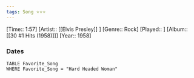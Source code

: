 ```yaml
---
tags: Song ⭐⭐⭐ 
---
```

[Time:: 1:57]
[Artist:: [[Elvis Presley]] ]
[Genre:: Rock]
[Played:: ]
[Album:: [[30 #1 Hits (1958)]]]
[Year:: 1958]
### Dates
````dataview
TABLE Favorite_Song
WHERE Favorite_Song = "Hard Headed Woman"
````